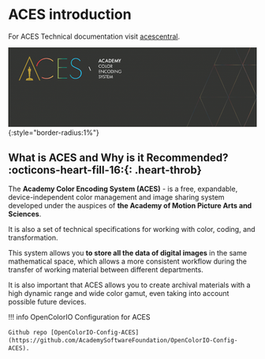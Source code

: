 

# ACES introduction

For ACES Technical documentation visit [acescentral](https://docs.acescentral.com/).

![ACES](../assets/images/aces_main3.png){:style="border-radius:1%"}


## What is ACES and Why is it Recommended? :octicons-heart-fill-16:{: .heart-throb} 


The **Academy Color Encoding System (ACES)** - is a free, expandable, device-independent color management and image sharing system developed under the auspices of **the Academy of Motion Picture Arts and Sciences**. 

It is also a set of technical specifications for working with color, coding, and transformation.
 
This system allows you **to store all the data of digital images** in the same mathematical space, which allows a more consistent workflow during the transfer of working material between different departments. 

It is also important that ACES allows you to create archival materials with a high dynamic range and wide color gamut, even taking into account possible future devices.















!!! info 
    OpenColorIO Configuration for ACES 

    Github repo [OpenColorIO-Config-ACES](https://github.com/AcademySoftwareFoundation/OpenColorIO-Config-ACES).